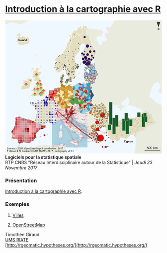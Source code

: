 # [Introduction à la cartographie avec R](https://rcarto.github.io/Intro_a_la_carto_avec_R/index.html)

![](img/map8.png)
<br>
**Logiciels pour la statistique spatiale**   
RTP CNRS "Réseau Interdisciplinaire autour de la Statistique" |  *Jeudi 23 Novembre 2017*   



### Présentation 

[Introduction à la cartographie avec R](https://rcarto.github.io/Intro_a_la_carto_avec_R/index.html).



### Exemples

1. [Villes](https://rcarto.github.io/Intro_a_la_carto_avec_R/ex/ville.html)

2. [OpenStreetMap](https://rcarto.github.io/Intro_a_la_carto_avec_R/ex/osm.html)



Timothée Giraud  
[UMS RIATE](http://riate.cnrs.fr)  
[http://rgeomatic.hypotheses.org/](http://rgeomatic.hypotheses.org/)  
